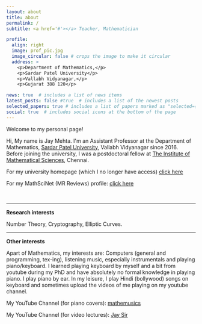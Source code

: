 ```yaml
---
layout: about
title: about
permalink: /
subtitle: <a href='#'></a> Teacher, Mathematician

profile:
  align: right
  image: prof_pic.jpg
  image_circular: false # crops the image to make it circular
  address: >
    <p>Department of Mathematics,</p>
    <p>Sardar Patel University</p>
    <p>Vallabh Vidyanagar,</p>
    <p>Gujarat 388 120</p>

news: true  # includes a list of news items
latest_posts: false #true  # includes a list of the newest posts
selected_papers: true # includes a list of papers marked as "selected={true}"
social: true  # includes social icons at the bottom of the page
---
```


Welcome to my personal page!

Hi, My name is Jay Mehta. I'm an Assistant Professor at the Department of Mathematics, [Sardar Patel University](https://www.spuvvn.edu/), Vallabh Vidyanagar since 2016. Before joining the university, I was a postdoctoral fellow at [The Institute of Mathematical Sciences](https://www.imsc.res.in/), Chennai.

For my university homepage (which I no longer have access) [click here](https://www.spuvvn.edu/team/j-g-mehta/)

For my MathSciNet (MR Reviews) profile: [click here](https://mathscinet.ams.org/mathscinet/search/author.html?mrauthid=1016163/)

&nbsp;
&nbsp;
&nbsp;
&nbsp;

-------------

**Research interests**

Number Theory, Cryptography, Elliptic Curves.

-------------

**Other interests**

Apart of Mathematics, my interests are: Computers (general and programming, tex-ing), listening music, especially instrumentals and playing piano/keyboard. I learned playing keyboard by myself and a bit from youtube during my PhD and have absolutely no formal knowledge in playing piano. I play piano by ear. In my leisure, I play Hindi (bollywood) songs on keyboard and sometimes upload the videos of me playing on my youtube channel.

My YouTube Channel (for piano covers): [mathemusics](https://www.youtube.com/@mathemusics/)

My YouTube Channel (for video lectures): [Jay Sir](https://www.youtube.com/@jaysir7675/)